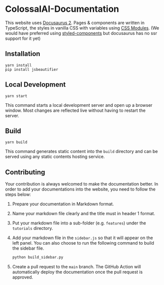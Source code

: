 # ColossalAI-Documentation

This website uses [Docusaurus 2](https://v2.docusaurus.io/). 
Pages & components are written in TypeScript, the styles in vanilla CSS with
variables using
[CSS Modules](https://github.com/css-modules/css-modules).
(We would have preferred using [styled-components](https://styled-components.com/) but docusaurus has no ssr support for
it yet)

## Installation

```console
yarn install
pip install jsbeautifier
```

## Local Development

```console
yarn start
```

This command starts a local development server and open up a browser window. Most changes are reflected live without having to restart the server.

## Build

```console
yarn build
```
This command generates static content into the `build` directory and can be served using any static contents hosting service.

## Contributing

Your contribution is always welcomed to make the documentation better. 
In order to add your documentations into the website, you need to follow the steps below:

1. Prepare your documentation in Markdown format.
2. Name your markdown file clearly and the title must in header 1 format.
3. Put your markdown file into a sub-folder (e.g. `features`) under the `tutorials` directory.
4. Add your markdown file in the `sidebar.js` so that it will appear on the left panel. 
You can also choose to run the following command to build the sidebar file.

    ```python
    python build_sidebar.py
    ```
5. Create a pull request to the `main` branch. The GitHub Action will automatically deploy the documentation once the 
pull request is approved.